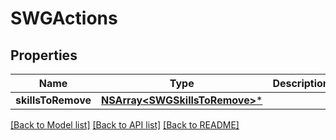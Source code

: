 # SWGActions

## Properties
Name | Type | Description | Notes
------------ | ------------- | ------------- | -------------
**skillsToRemove** | [**NSArray&lt;SWGSkillsToRemove&gt;***](SWGSkillsToRemove.md) |  | [optional] 

[[Back to Model list]](../README.md#documentation-for-models) [[Back to API list]](../README.md#documentation-for-api-endpoints) [[Back to README]](../README.md)


